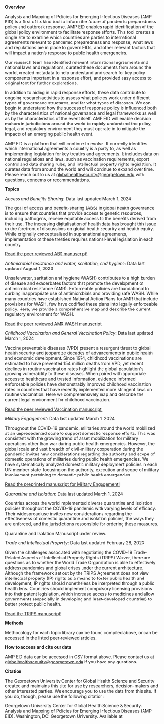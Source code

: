 **Overview**

Analysis and Mapping of Policies for Emerging Infectious Diseases (AMP EID) is a first of its kind tool to inform the future of pandemic preparedness policy and outbreak response. AMP EID enables rapid identification of the global policy environment to facilitate response efforts. This tool creates a single site to examine which countries are parties to international agreements relevant to pandemic preparedness and response, what laws and regulations are in place to govern EIDs, and other relevant factors that will impact a nation’s response to public health emergencies.

Our research team has identified relevant international agreements and national laws and regulations, curated these documents from around the world, created metadata to help understand and search for key policy components important in a response effort, and provided easy access to original text for further explorations.

In addition to aiding in rapid response efforts, these data contribute to ongoing research activities to assess what policies work under different types of governance structures, and for what types of diseases. We can begin to understand how the success of response policy is influenced both by the characteristics of national governance and legal frameworks as well as by the characteristics of the event itself. AMP EID will enable decision makers in jurisdictions around the world to rapidly understand the policy, legal, and regulatory environment they must operate in to mitigate the impacts of an emerging public health event.

AMP EID is a platform that will continue to evolve. It currently identifies which international agreements a country is a party to, as well as implementing legislation for key treaties and agreements. It includes data on national regulations and laws, such as vaccination requirements, export control and data sharing rules, and intellectual property rights legislation. It curates data from around the world and will continue to expand over time. Please reach out to us at globalhealthsecurity@georgetown.edu with questions, concerns or recommendations.

**Topics**

_Access and Benefits Sharing_: Data last updated March 1, 2024

The goal of access and benefit-sharing (ABS) in global health governance is to ensure that countries that provide access to genetic resources, including pathogens, receive equitable access to the benefits derived from their use. The increasing digitalisation of health data has brought this issue to the forefront of discussions on global health security and health equity. While originally conceptualised in supranational agreements, implementation of these treaties requires national-level legislation in each country. 

[Read the peer reviewed ABS manuscript!](https://doi.org/10.1136/bmjph-2024-001800)

_Antimicrobial resistance and water, sanitation, and hygiene_: Data last updated August 1, 2023

Unsafe water, sanitation and hygiene (WASH) contributes to a high burden of disease and exacerbates factors that promote the development of antimicrobial resistance (AMR). Enforceable policies are foundational to curbing inappropriate use of antimicrobials and providing safe WASH. While many countries have established National Action Plans for AMR that include provisions for WASH, few have codified these plans into legally enforceable policy. Here, we provide a comprehensive map and describe the current regulatory environment for WASH.

[Read the peer reviewed AMR WASH manuscript!](https://doi.org/10.1136/bmjgh-2023-013855)

_Childhood Vaccination and General Vaccination Policy_: Data last updated March 1, 2024

Vaccine preventable diseases (VPD) present a resurgent threat to global health security and jeopardize decades of advancements in public health and economic development. Since 1974, childhood vaccinations are estimated to have prevented 154 million deaths from VPD, yet recent declines in routine vaccination rates highlight the global population's growing vulnerability to these diseases. When paired with appropriate access to healthcare and trusted information, evidence informed enforceable policies have demonstrably improved childhood vaccination rates in countries that have recently implemented more stringent laws on routine vaccination. Here we comprehensively map and describe the current legal environment for childhood vaccination.

[Read the peer reviewed Vaccination manuscript!](https://doi.org/10.1016/j.vaccine.2025.127121)

_Military Engagement_: Data last updated March 1, 2024

Throughout the COVID-19 pandemic, militaries around the world mobilized at an unprecedented scale to support domestic response efforts. This was consistent with the growing trend of asset mobilization for military operations other than war during public health emergencies. However, the global scale and vast breadth of civil-military cooperation during the pandemic invites new considerations regarding the authority and scope of domestic operations of militaries during public health emergencies. We have systematically analyzed domestic military deployment policies in each UN member state, focusing on the authority, execution and scope of military involvement pertaining to domestic public health emergencies.

[Read the preprinted manuscript for Military Engagement!](https://doi.org/10.1101/2024.10.12.24315372)

_Quarantine and Isolation_: Data last updated March 1, 2024

Countries across the world implemented diverse quarantine and isolation policies throughout the COVID-19 pandemic with varying levels of efficacy. Their widespread use invites new considerations regarding the effectiveness of domestic quarantine and isolation policies, the ways they are enforced, and the jurisdictions responsible for ordering these measures. 

Quarantine and Isolation Manuscript under review. 

_Trade and Intellectual Property_: Data last updated February 28, 2023

Given the challenges associated with negotiating the COVID-19 Trade-Related Aspects of Intellectual Property Rights (TRIPS) Waiver, there are questions as to whether the World Trade Organization is able to effectively address pandemics and global crises under the current architecture. Although the framework set out by the TRIPS Agreement does not view intellectual property (IP) rights as a means to foster public health and development, IP rights should nonetheless be interpreted through a public health lens. Countries should implement compulsory licensing provisions into their patent legislation, which increase access to medicines and allow governments (especially in developing and least-developed countries) to better protect public health.

[Read the TRIPS manuscript!](https://doi.org/10.1111/1468-0009.12669)

**Methods**

Methodology for each topic library can be found compiled above, or can be accessed in the listed peer-reviewed articles. 

**How to access and cite our data**

AMP EID data can be accessed in CSV format above. Please contact us at globalhealthsecurity@georgetown.edu if you have any questions. 

**Citation**

The Georgetown University Center for Global Health Science and Security created and maintains this site for use by researchers, decision-makers and other interested parties. We encourage you to use the data from this site. If you do, though, please use the following citation:

Georgetown University Center for Global Health Science & Security. Analysis and Mapping of Policies for Emerging Infectious Diseases (AMP EID). Washington, DC: Georgetown University. Available at
